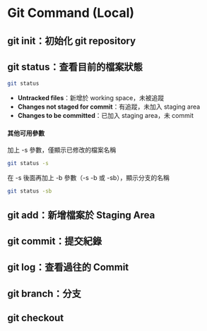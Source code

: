 # Git Command \(Local\)

## git init：初始化 git repository <a id="git-status"></a>

## git status：查看目前的檔案狀態 <a id="git-status"></a>

```bash
git status
```

* **Untracked files**：新增於 working space，未被追蹤
* **Changes not staged for commit**：有追蹤，未加入 staging area
* **Changes to be committed**：已加入 staging area，未 commit

#### **其他可用參數**

加上 -s 參數，僅顯示已修改的檔案名稱

```bash
git status -s
```

在 -s 後面再加上 -b 參數（-s -b 或 -sb），顯示分支的名稱

```bash
git status -sb
```

## git add：新增檔案於 Staging Area <a id="git-add"></a>

## git commit：提交紀錄 <a id="git-commit"></a>

## git log：查看過往的 Commit <a id="git-log"></a>

## git branch：分支 <a id="git-branch"></a>

## git checkout

